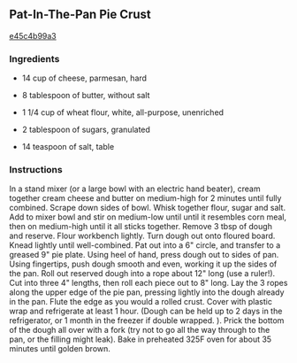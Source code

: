 ## Pat-In-The-Pan Pie Crust

[e45c4b99a3](http://www.food.com/recipe/pat-in-the-pan-pie-crust-335191)

### Ingredients

 - 14 cup of cheese, parmesan, hard

 - 8 tablespoon of butter, without salt

 - 1 1/4 cup of wheat flour, white, all-purpose, unenriched

 - 2 tablespoon of sugars, granulated

 - 14 teaspoon of salt, table

### Instructions

In a stand mixer (or a large bowl with an electric hand beater), cream together cream cheese and butter on medium-high for 2 minutes until fully combined. Scrape down sides of bowl. Whisk together flour, sugar and salt. Add to mixer bowl and stir on medium-low until until it resembles corn meal, then on medium-high until it all sticks together. Remove 3 tbsp of dough and reserve. Flour workbench lightly. Turn dough out onto floured board. Knead lightly until well-combined. Pat out into a 6" circle, and transfer to a greased 9" pie plate. Using heel of hand, press dough out to sides of pan. Using fingertips, push dough smooth and even, working it up the sides of the pan. Roll out reserved dough into a rope about 12" long (use a ruler!). Cut into three 4" lengths, then roll each piece out to 8" long. Lay the 3 ropes along the upper edge of the pie pan, pressing lightly into the dough already in the pan. Flute the edge as you would a rolled crust. Cover with plastic wrap and refrigerate at least 1 hour. (Dough can be held up to 2 days in the refrigerator, or 1 month in the freezer if double wrapped. ). Prick the bottom of the dough all over with a fork (try not to go all the way through to the pan, or the filling might leak). Bake in preheated 325F oven for about 35 minutes until golden brown.